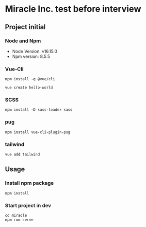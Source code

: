 Miracle Inc. test before interview
===

## Project initial

### Node and Npm

*  Node Version: v16.15.0
*  Npm version: 8.5.5

### Vue-Cli

    npm install -g @vue/cli

    vue create hello-world


### SCSS
    npm install -D sass-loader sass

### pug
    npm install vue-cli-plugin-pug


### tailwind

    vue add tailwind

## Usage

### Install npm package

    npm install
    
### Start project in dev

    cd miracle
    npm run serve